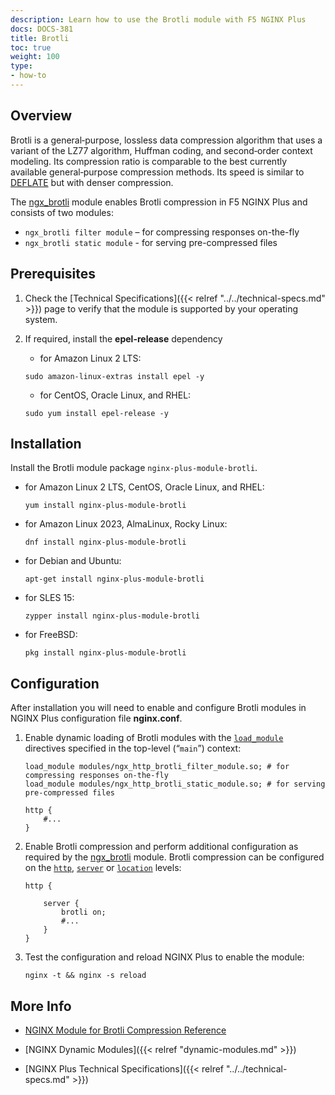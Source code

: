 ```yaml
---
description: Learn how to use the Brotli module with F5 NGINX Plus
docs: DOCS-381
title: Brotli
toc: true
weight: 100
type:
- how-to
---
```


## Overview

Brotli is a general‑purpose, lossless data compression algorithm that uses a variant of the LZ77 algorithm, Huffman coding, and second‑order context modeling. Its compression ratio is comparable to the best currently available general‑purpose compression methods. Its speed is similar to [DEFLATE](https://www.ietf.org/rfc/rfc1951.txt) but with denser compression.

The [ngx_brotli](https://github.com/google/ngx_brotli) module enables Brotli compression in F5 NGINX Plus and consists of two modules:

- `ngx_brotli filter module` – for compressing responses on-the-fly
- `ngx_brotli static module` - for serving pre-compressed files

<span id="prerequisites"></span>

## Prerequisites

1. Check the [Technical Specifications]({{< relref "../../technical-specs.md" >}}) page to verify that the module is supported by your operating system.

2. If required, install the **epel-release** dependency

   - for Amazon Linux 2 LTS:

   ```shell
   sudo amazon-linux-extras install epel -y
   ```

   - for CentOS, Oracle Linux, and RHEL:

   ```shell
   sudo yum install epel-release -y
   ```

<span id="install"></span>

## Installation

Install the Brotli module package `nginx-plus-module-brotli`.

- for Amazon Linux 2 LTS, CentOS, Oracle Linux, and RHEL:

   ```shell
   yum install nginx-plus-module-brotli
   ```

- for Amazon Linux 2023, AlmaLinux, Rocky Linux:

   ```shell
   dnf install nginx-plus-module-brotli
   ```

- for Debian and Ubuntu:

   ```shell
   apt-get install nginx-plus-module-brotli
   ```

- for SLES 15:

   ```shell
   zypper install nginx-plus-module-brotli
   ```

- for FreeBSD:

   ```shell
   pkg install nginx-plus-module-brotli
   ```

<span id="configure"></span>

## Configuration

After installation you will need to enable and configure Brotli modules in NGINX Plus configuration file **nginx.conf**.

1. Enable dynamic loading of Brotli modules with the [`load_module`](https://nginx.org/en/docs/ngx_core_module.html#load_module) directives specified in the top-level (“`main`”) context:

   ```nginx
   load_module modules/ngx_http_brotli_filter_module.so; # for compressing responses on-the-fly
   load_module modules/ngx_http_brotli_static_module.so; # for serving pre-compressed files

   http {
       #...
   }
   ```

2. Enable Brotli compression and perform additional configuration as required by the [ngx_brotli](https://github.com/google/ngx_brotli/#configuration-directives) module. Brotli compression can be configured on the [`http`](http://nginx.org/en/docs/http/ngx_http_core_module.html#http), [`server`](http://nginx.org/en/docs/http/ngx_http_core_module.html#server) or [`location`](http://nginx.org/en/docs/http/ngx_http_core_module.html#location) levels:

   ```nginx
   http {

       server {
           brotli on;
           #...
       }
   }
   ```

3. Test the configuration and reload NGINX Plus to enable the module:

   ```shell
   nginx -t && nginx -s reload
   ```


<span id="info"></span>
## More Info

- [NGINX Module for Brotli Compression Reference](https://github.com/google/ngx_brotli)

- [NGINX Dynamic Modules]({{< relref "dynamic-modules.md" >}})

- [NGINX Plus Technical Specifications]({{< relref "../../technical-specs.md" >}})
